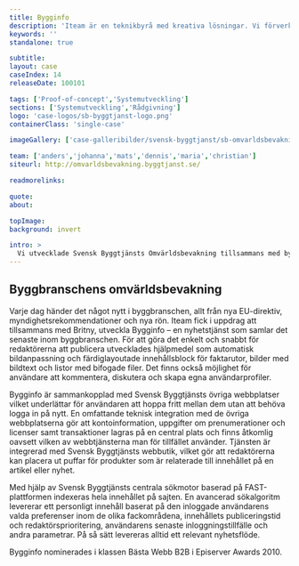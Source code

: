 ```yaml
---
title: Bygginfo
description: 'Iteam är en teknikbyrå med kreativa lösningar. Vi förverkligar dina idéer.'
keywords: ''
standalone: true

subtitle:
layout: case
caseIndex: 14
releaseDate: 100101

tags: ['Proof-of-concept','Systemutveckling']
sections: ['Systemutveckling','Rådgivning']
logo: 'case-logos/sb-byggtjanst-logo.png'
containerClass: 'single-case'

imageGallery: ['case-galleribilder/svensk-byggtjanst/sb-omvarldsbevakning1.jpg']

team: ['anders','johanna','mats','dennis','maria','christian']
siteurl: http://omvarldsbevakning.byggtjanst.se/

readmorelinks:

quote:
about:

topImage:
background: invert

intro: >
  Vi utvecklade Svensk Byggtjänsts Omvärldsbevakning tillsammans med byråpartnern Britny.
---
```


## Byggbranschens omvärldsbevakning
Varje dag händer det något nytt i byggbranschen, allt från nya EU-direktiv, myndighetsrekommendationer och nya rön. Iteam fick i uppdrag att tillsammans med Britny, utveckla Bygginfo – en nyhetstjänst som samlar det senaste inom byggbranschen.
För att göra det enkelt och snabbt för redaktörerna att publicera utvecklades hjälpmedel som automatisk bildanpassning och färdiglayoutade innehållsblock för faktarutor, bilder med bildtext och listor med bifogade filer. Det finns också möjlighet för användare att kommentera, diskutera och skapa egna användarprofiler.

Bygginfo är sammankopplad med Svensk Byggtjänsts övriga webbplatser vilket underlättar för användaren att hoppa fritt mellan dem utan att behöva logga in på nytt. En omfattande teknisk integration med de övriga webbplatserna gör att kontoinformation, uppgifter om prenumerationer och licenser samt transaktioner lagras på en central plats och finns åtkomlig oavsett vilken av webbtjänsterna man för tillfället använder. Tjänsten är integrerad med Svensk Byggtjänsts webbutik, vilket gör att redaktörerna kan placera ut puffar för produkter som är relaterade till innehållet på en artikel eller nyhet.

Med hjälp av Svensk Byggtjänsts centrala sökmotor baserad på FAST-plattformen indexeras hela innehållet på sajten. En avancerad sökalgoritm levererar ett personligt innehåll baserat på den inloggade användarens valda preferenser inom de olika fackområdena, innehållets publiceringstid och redaktörsprioritering, användarens senaste inloggningstillfälle och andra parametrar. På så sätt levereras alltid ett relevant nyhetsflöde.

Bygginfo nominerades i klassen Bästa Webb B2B i Episerver Awards 2010.